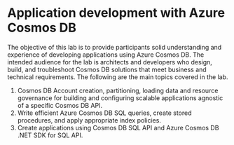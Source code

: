 # Application development with Azure Cosmos DB
The objective of this lab is to provide participants solid understanding and experience of developing applications using Azure Cosmos DB. The intended audience for the lab is architects and developers who design, build, and troubleshoot Cosmos DB solutions that meet business and technical requirements. The following are the main topics covered in the lab. 

1. Cosmos DB Account creation,  partitioning, loading data and resource governance for building and configuring scalable applications agnostic of a specific Cosmos DB API. 
2. Write efficient Azure Cosmos DB SQL queries, create stored procedures, and apply appropriate index policies. 
3. Create applications using Cosmos DB SQL API and Azure Cosmos DB .NET SDK for SQL API. 